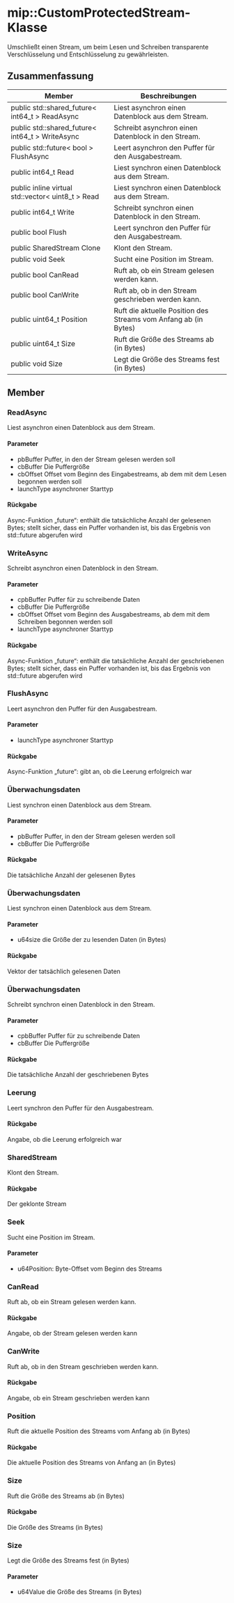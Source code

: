 # <a name="class-mipcustomprotectedstream"></a>mip::CustomProtectedStream-Klasse 
Umschließt einen Stream, um beim Lesen und Schreiben transparente Verschlüsselung und Entschlüsselung zu gewährleisten.
## <a name="summary"></a>Zusammenfassung
 Member                        | Beschreibungen                                
--------------------------------|---------------------------------------------
public std::shared_future< int64_t > ReadAsync | Liest asynchron einen Datenblock aus dem Stream.
public std::shared_future< int64_t > WriteAsync | Schreibt asynchron einen Datenblock in den Stream.
public std::future< bool > FlushAsync | Leert asynchron den Puffer für den Ausgabestream.
public int64_t Read | Liest synchron einen Datenblock aus dem Stream.
public inline virtual std::vector< uint8_t > Read | Liest synchron einen Datenblock aus dem Stream.
public int64_t Write | Schreibt synchron einen Datenblock in den Stream.
public bool Flush | Leert synchron den Puffer für den Ausgabestream.
public SharedStream Clone | Klont den Stream.
public void Seek | Sucht eine Position im Stream.
public bool CanRead | Ruft ab, ob ein Stream gelesen werden kann.
public bool CanWrite | Ruft ab, ob in den Stream geschrieben werden kann.
public uint64_t Position | Ruft die aktuelle Position des Streams vom Anfang ab (in Bytes)
public uint64_t Size | Ruft die Größe des Streams ab (in Bytes)
public void Size | Legt die Größe des Streams fest (in Bytes)
## <a name="members"></a>Member
### <a name="readasync"></a>ReadAsync
Liest asynchron einen Datenblock aus dem Stream.
#### <a name="parameters"></a>Parameter
* pbBuffer Puffer, in den der Stream gelesen werden soll 
* cbBuffer Die Puffergröße 
* cbOffset Offset vom Beginn des Eingabestreams, ab dem mit dem Lesen begonnen werden soll 
* launchType asynchroner Starttyp
#### <a name="returns"></a>Rückgabe
Async-Funktion „future“: enthält die tatsächliche Anzahl der gelesenen Bytes; stellt sicher, dass ein Puffer vorhanden ist, bis das Ergebnis von std::future abgerufen wird
### <a name="writeasync"></a>WriteAsync
Schreibt asynchron einen Datenblock in den Stream.
#### <a name="parameters"></a>Parameter
* cpbBuffer Puffer für zu schreibende Daten 
* cbBuffer Die Puffergröße 
* cbOffset Offset vom Beginn des Ausgabestreams, ab dem mit dem Schreiben begonnen werden soll 
* launchType asynchroner Starttyp
#### <a name="returns"></a>Rückgabe
Async-Funktion „future“: enthält die tatsächliche Anzahl der geschriebenen Bytes; stellt sicher, dass ein Puffer vorhanden ist, bis das Ergebnis von std::future abgerufen wird
### <a name="flushasync"></a>FlushAsync
Leert asynchron den Puffer für den Ausgabestream.
#### <a name="parameters"></a>Parameter
* launchType asynchroner Starttyp
#### <a name="returns"></a>Rückgabe
Async-Funktion „future“: gibt an, ob die Leerung erfolgreich war
### <a name="read"></a>Überwachungsdaten
Liest synchron einen Datenblock aus dem Stream.
#### <a name="parameters"></a>Parameter
* pbBuffer Puffer, in den der Stream gelesen werden soll 
* cbBuffer Die Puffergröße
#### <a name="returns"></a>Rückgabe
Die tatsächliche Anzahl der gelesenen Bytes
### <a name="read"></a>Überwachungsdaten
Liest synchron einen Datenblock aus dem Stream.
#### <a name="parameters"></a>Parameter
* u64size die Größe der zu lesenden Daten (in Bytes)
#### <a name="returns"></a>Rückgabe
Vektor der tatsächlich gelesenen Daten
### <a name="write"></a>Überwachungsdaten
Schreibt synchron einen Datenblock in den Stream.
#### <a name="parameters"></a>Parameter
* cpbBuffer Puffer für zu schreibende Daten 
* cbBuffer Die Puffergröße
#### <a name="returns"></a>Rückgabe
Die tatsächliche Anzahl der geschriebenen Bytes
### <a name="flush"></a>Leerung
Leert synchron den Puffer für den Ausgabestream.
#### <a name="returns"></a>Rückgabe
Angabe, ob die Leerung erfolgreich war
### <a name="sharedstream"></a>SharedStream
Klont den Stream.
#### <a name="returns"></a>Rückgabe
Der geklonte Stream
### <a name="seek"></a>Seek
Sucht eine Position im Stream.
#### <a name="parameters"></a>Parameter
* u64Position: Byte-Offset vom Beginn des Streams
### <a name="canread"></a>CanRead
Ruft ab, ob ein Stream gelesen werden kann.
#### <a name="returns"></a>Rückgabe
Angabe, ob der Stream gelesen werden kann
### <a name="canwrite"></a>CanWrite
Ruft ab, ob in den Stream geschrieben werden kann.
#### <a name="returns"></a>Rückgabe
Angabe, ob ein Stream geschrieben werden kann
### <a name="position"></a>Position
Ruft die aktuelle Position des Streams vom Anfang ab (in Bytes)
#### <a name="returns"></a>Rückgabe
Die aktuelle Position des Streams von Anfang an (in Bytes)
### <a name="size"></a>Size
Ruft die Größe des Streams ab (in Bytes)
#### <a name="returns"></a>Rückgabe
Die Größe des Streams (in Bytes)
### <a name="size"></a>Size
Legt die Größe des Streams fest (in Bytes)
#### <a name="parameters"></a>Parameter
* u64Value die Größe des Streams (in Bytes)
